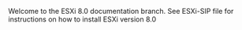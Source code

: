 Welcome to the ESXi 8.0 documentation branch. See ESXi-SIP file for instructions on how to install ESXi version 8.0
